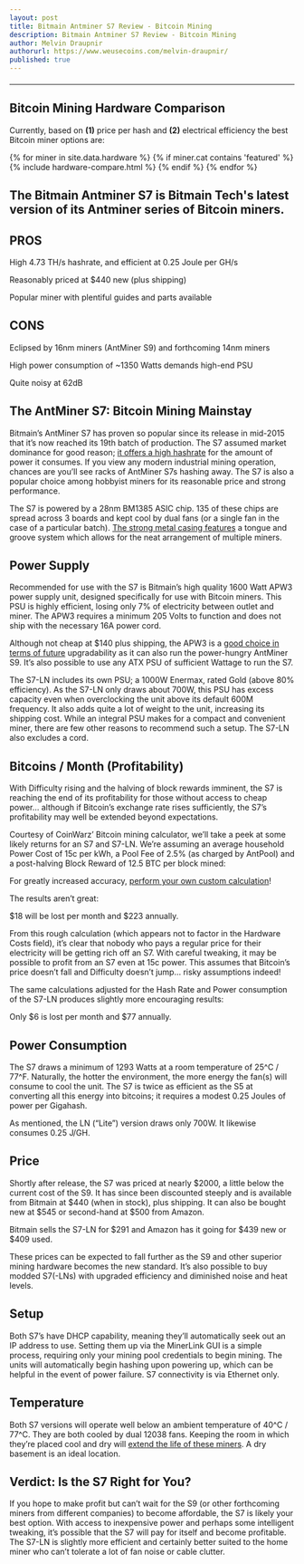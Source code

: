 ```yaml
---
layout: post
title: Bitmain Antminer S7 Review - Bitcoin Mining
description: Bitmain Antminer S7 Review - Bitcoin Mining
author: Melvin Draupnir
authorurl: https://www.weusecoins.com/melvin-draupnir/
published: true
---
```


<hr id="hwc" style="width: 100%; margin: 20px 0; color: #eee;" />

<h2>Bitcoin Mining Hardware Comparison</h2>

<p>Currently, based on <b>(1)</b> price per hash and <b>(2)</b> electrical efficiency the best Bitcoin miner options are:</p>

<div class="hardware-comparison">
{% for miner in site.data.hardware %}
{% if miner.cat contains 'featured' %}
{% include hardware-compare.html %}
{% endif %}
{% endfor %}
</div>


<p><h2>The Bitmain Antminer S7 is Bitmain Tech's latest version of its Antminer series of Bitcoin miners.</h2></p>

<h2>PROS</h2>

<p>High 4.73 TH/s hashrate, and efficient at 0.25 Joule per GH/s</p>
<p>Reasonably priced at $440 new (plus shipping)</p>
<p>Popular miner with plentiful guides and parts available</p>

<h2>CONS</h2>

<p>Eclipsed by 16nm miners (AntMiner S9) and forthcoming 14nm miners</p>
<p>High power consumption of ~1350 Watts demands high-end PSU</p>
<p>Quite noisy at 62dB</p>

<h2>The AntMiner S7: Bitcoin Mining Mainstay</h2>

<p>Bitmain’s AntMiner S7 has proven so popular since its release in mid-2015 that it’s now reached its 19th batch of production. The S7 assumed market dominance for good reason; <a href="/what-is-ethereum-cloud-mining/">it offers a high hashrate</a> for the amount of power it consumes. If you view any modern industrial mining operation, chances are you’ll see racks of AntMiner S7s hashing away. The S7 is also a popular choice among hobbyist miners for its reasonable price and strong performance.</p>

<p>The S7 is powered by a 28nm BM1385 ASIC chip. 135 of these chips are spread across 3 boards and kept cool by dual fans (or a single fan in the case of a particular batch). <a href="/usb-bitcoin-miner-setup-guide/">The strong metal casing features</a> a tongue and groove system which allows for the neat arrangement of multiple miners.</p>

<h2>Power Supply</h2>

<p>Recommended for use with the S7 is Bitmain’s high quality 1600 Watt APW3 power supply unit, designed specifically for use with Bitcoin miners. This PSU is highly efficient, losing only 7% of electricity between outlet and miner. The APW3 requires a minimum 205 Volts to function and does not ship with the necessary 16A power cord.</p>

<p>Although not cheap at $140 plus shipping, the APW3 is a <a href="/certain-traits-necessary-for-bitcoin-mining-success-21/">good choice in terms of future</a> upgradability as it can also run the power-hungry AntMiner S9. It’s also possible to use any ATX PSU of sufficient Wattage to run the S7.</p>

<p>The S7-LN includes its own PSU; a 1000W Enermax, rated Gold (above 80% efficiency). As the S7-LN only draws about 700W, this PSU has excess capacity even when overclocking the unit above its default 600M frequency. It also adds quite a lot of weight to the unit, increasing its shipping cost. While an integral PSU makes for a compact and convenient miner, there are few other reasons to recommend such a setup. The S7-LN also excludes a cord.</p>

<h2>Bitcoins / Month (Profitability)</h2>

<p>With Difficulty rising and the halving of block rewards imminent, the S7 is reaching the end of its profitability for those without access to cheap power… although if Bitcoin’s exchange rate rises sufficiently, the S7’s profitability may well be extended beyond expectations.</p>

<p>Courtesy of CoinWarz’ Bitcoin mining calculator, we’ll take a peek at some likely returns for an S7 and S7-LN. We’re assuming an average household Power Cost of 15c per kWh, a Pool Fee of 2.5% (as charged by AntPool) and a post-halving Block Reward of 12.5 BTC per block mined:</p>

<p>For greatly increased accuracy, <a href="/bitcoin-mining-pools-give-everyone-a-chance-to-be-involved-12/">perform your own custom calculation</a>!</p>

<p>The results aren’t great:</p>

<p>$18 will be lost per month and $223 annually.</p>

<p>From this rough calculation (which appears not to factor in the Hardware Costs field), it’s clear that nobody who pays a regular price for their electricity will be getting rich off an S7. With careful tweaking, it may be possible to profit from an S7 even at 15c power. This assumes that Bitcoin’s price doesn’t fall and Difficulty doesn’t jump… risky assumptions indeed!</p>

<p>The same calculations adjusted for the Hash Rate and Power consumption of the S7-LN produces slightly more encouraging results:</p>

<p>Only $6 is lost per month and $77 annually.</p>

<h2>Power Consumption</h2>

<p>The S7 draws a minimum of 1293 Watts at a room temperature of 25^C / 77^F. Naturally, the hotter the environment, the more energy the fan(s) will consume to cool the unit. The S7 is twice as efficient as the S5 at converting all this energy into bitcoins; it requires a modest 0.25 Joules of power per Gigahash.</p>

<p>As mentioned, the LN (“Lite”) version draws only 700W. It likewise consumes 0.25 J/GH.</p>

<h2>Price</h2>

<p>Shortly after release, the S7 was priced at nearly $2000, a little below the current cost of the S9. It has since been discounted steeply and is available from Bitmain at $440 (when in stock), plus shipping. It can also be bought new at $545 or second-hand at $500 from Amazon.</p>

<p>Bitmain sells the S7-LN for $291 and Amazon has it going for $439 new or $409 used.</p>

<p>These prices can be expected to fall further as the S9 and other superior mining hardware becomes the new standard. It’s also possible to buy modded S7(-LNs) with upgraded efficiency and diminished noise and heat levels.</p>

<h2>Setup</h2>

<p>Both S7’s have DHCP capability, meaning they’ll automatically seek out an IP address to use. Setting them up via the MinerLink GUI is a simple process, requiring only your mining pool credentials to begin mining. The units will automatically begin hashing upon powering up, which can be helpful in the event of power failure. S7 connectivity is via Ethernet only.</p>

<h2>Temperature</h2>

<p>Both S7 versions will operate well below an ambient temperature of 40^C / 77^C. They are both cooled by dual 12038 fans. Keeping the room in which they’re placed cool and dry will <a href="/usb-bitcoin-miner-setup-guide/">extend the life of these miners</a>. A dry basement is an ideal location.</p>

<h2>Verdict: Is the S7 Right for You?</h2>

<p>If you hope to make profit but can’t wait for the S9 (or other forthcoming miners from different companies) to become affordable, the S7 is likely your best option. With access to inexpensive power and perhaps some intelligent tweaking, it’s possible that the S7 will pay for itself and become profitable. The S7-LN is slightly more efficient and certainly better suited to the home miner who can’t tolerate a lot of fan noise or cable clutter.</p>
